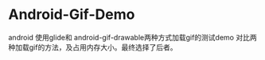 # Android-Gif-Demo
android 使用glide和 android-gif-drawable两种方式加载gif的测试demo
对比两种加载gif的方法，及占用内存大小。最终选择了后者。
